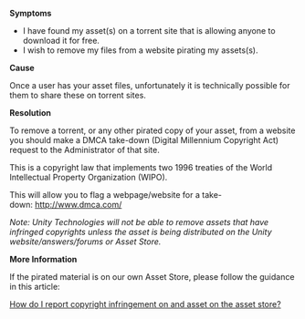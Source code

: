 

**Symptoms**


- I have found my asset(s) on a torrent site that is allowing anyone to download it for free.
- I wish to remove my files from a website pirating my assets(s).



**Cause**



Once a user has your asset files, unfortunately it is technically possible for them to share these on torrent sites.



**Resolution**



To remove a torrent, or any other pirated copy of your asset, from a website you should make a DMCA take-down (Digital Millennium Copyright Act) request to the Administrator of that site.



This is a copyright law that implements two 1996 treaties of the World Intellectual Property Organization (WIPO).



This will allow you to flag a webpage/website for a take-down: http://www.dmca.com/



*Note: Unity Technologies will not be able to remove assets that have infringed copyrights unless the asset is being distributed on the Unity website/answers/forums or Asset Store.*



**More Information**



If the pirated material is on our own Asset Store, please follow the guidance in this article:



[How do I report copyright infringement on and asset on the asset store?](https://support.unity3d.com/hc/en-us/articles/209996206)

